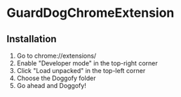 # GuardDogChromeExtension

## Installation
1. Go to chrome://extensions/
2. Enable "Developer mode" in the top-right corner
3. Click "Load unpacked" in the top-left corner
4. Choose the Doggofy folder
5. Go ahead and Doggofy!

